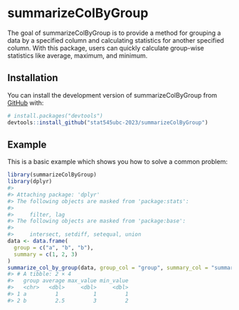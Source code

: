 
<!-- README.md is generated from README.Rmd. Please edit that file -->

# summarizeColByGroup

<!-- badges: start -->
<!-- badges: end -->

The goal of summarizeColByGroup is to provide a method for grouping a
data by a specified column and calculating statistics for another
specified column. With this package, users can quickly calculate
group-wise statistics like average, maximum, and minimum.

## Installation

You can install the development version of summarizeColByGroup from
[GitHub](https://github.com/) with:

``` r
# install.packages("devtools")
devtools::install_github("stat545ubc-2023/summarizeColByGroup")
```

## Example

This is a basic example which shows you how to solve a common problem:

``` r
library(summarizeColByGroup)
library(dplyr)
#> 
#> Attaching package: 'dplyr'
#> The following objects are masked from 'package:stats':
#> 
#>     filter, lag
#> The following objects are masked from 'package:base':
#> 
#>     intersect, setdiff, setequal, union
data <- data.frame(
  group = c("a", "b", "b"),
  summary = c(1, 2, 3)
)
summarize_col_by_group(data, group_col = "group", summary_col = "summary")
#> # A tibble: 2 × 4
#>   group average max_value min_value
#>   <chr>   <dbl>     <dbl>     <dbl>
#> 1 a         1           1         1
#> 2 b         2.5         3         2
```
